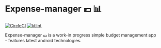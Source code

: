 # Expense-manager :euro: :bar_chart:

[![CircleCI](https://circleci.com/gh/godixyz/Expense-manager/tree/master.svg?style=svg)](https://circleci.com/gh/godixyz/Expense-manager/tree/master)
[![ktlint](https://img.shields.io/badge/code%20style-%E2%9D%A4-FF4081.svg)](https://ktlint.github.io/)

Expense-manager :euro: is a work-in progress simple budget management app - features latest android technologies.
